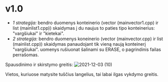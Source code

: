 # v1.0

* *1 strategija:* bendro duomenys konteinerio (vector (mainvector1.cpp) ir list (mainlist1.cpp)) skaidymas į du naujus to paties tipo konteinerius: "vargšiukai" ir "kietekai". 
* *2 strategija:* bendro duomenys koneinerio (vector (mainvector.cpp) ir list (mainlist.cpp)) skaidymas panaudojant tik vieną naują konteinerį "vargšiukai". uomenys rušiuonat šalinami su ERASE, o pagrindinis failas perrašomas.

Spausdinimo ir skirstymo greitis: 
![2021-12-03 (10)](https://user-images.githubusercontent.com/91305186/144515791-d8dc4cb5-3615-403d-95ea-a1e3f21e97fe.png)

Vietos, kuriuose matysite tuščius langelius, tai labai ilgas vykdymo greitis. 
